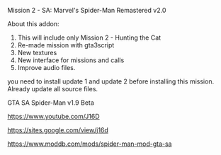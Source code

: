 Mission 2 - SA: Marvel's Spider-Man Remastered v2.0

About this addon:

1. This will include only Mission 2 - Hunting the Cat
2. Re-made mission with gta3script
3. New textures
2. New interface for missions and calls
3. Improve audio files.


you need to install update 1 and update 2 before installing this mission.
Already update all source files.



GTA SA Spider-Man v1.9 Beta

https://www.youtube.com/J16D

https://sites.google.com/view/j16d

https://www.moddb.com/mods/spider-man-mod-gta-sa
